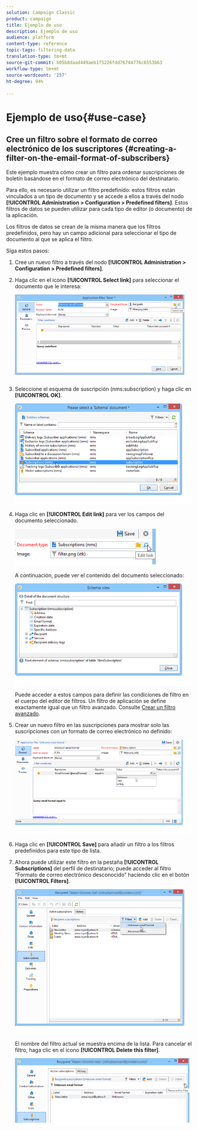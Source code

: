 ```yaml
---
solution: Campaign Classic
product: campaign
title: Ejemplo de uso
description: Ejemplo de uso
audience: platform
content-type: reference
topic-tags: filtering-data
translation-type: tm+mt
source-git-commit: b05b8daad449aeb1f5226fdd76744776c6553b63
workflow-type: tm+mt
source-wordcount: '257'
ht-degree: 94%

---
```



# Ejemplo de uso{#use-case}

## Cree un filtro sobre el formato de correo electrónico de los suscriptores {#creating-a-filter-on-the-email-format-of-subscribers}

Este ejemplo muestra cómo crear un filtro para ordenar suscripciones de boletín basándose en el formato de correo electrónico del destinatario.

Para ello, es necesario utilizar un filtro predefinido: estos filtros están vinculados a un tipo de documento y se accede a ellos a través del nodo **[!UICONTROL Administration > Configuration > Predefined filters]**. Estos filtros de datos se pueden utilizar para cada tipo de editor (o documento) de la aplicación.

Los filtros de datos se crean de la misma manera que los filtros predefinidos, pero hay un campo adicional para seleccionar el tipo de documento al que se aplica el filtro.

Siga estos pasos:

1. Cree un nuevo filtro a través del nodo **[!UICONTROL Administration > Configuration > Predefined filters]**.
1. Haga clic en el icono **[!UICONTROL Select link]** para seleccionar el documento que le interesa:

   ![](assets/s_ncs_user_filter_choose_schema.png)

1. Seleccione el esquema de suscripción (nms:subscription) y haga clic en **[!UICONTROL OK]**.

   ![](assets/s_ncs_user_filter_select_schema.png)

1. Haga clic en **[!UICONTROL Edit link]** para ver los campos del documento seleccionado.

   ![](assets/s_ncs_user_filter_edit_schema.png)

   A continuación, puede ver el contenido del documento seleccionado:

   ![](assets/s_ncs_user_filter_view_schema.png)

   Puede acceder a estos campos para definir las condiciones de filtro en el cuerpo del editor de filtros. Un filtro de aplicación se define exactamente igual que un filtro avanzado. Consulte [Crear un filtro avanzado](../../platform/using/creating-filters.md#creating-an-advanced-filter).

1. Crear un nuevo filtro en las suscripciones para mostrar solo las suscripciones con un formato de correo electrónico no definido:

   ![](assets/s_ncs_user_filter_parameters.png)

1. Haga clic en **[!UICONTROL Save]** para añadir un filtro a los filtros predefinidos para este tipo de lista.
1. Ahora puede utilizar este filtro en la pestaña **[!UICONTROL Subscriptions]** del perfil de destinatario; puede acceder al filtro “Formato de correo electrónico desconocido” haciendo clic en el botón **[!UICONTROL Filters]**.

   ![](assets/s_ncs_user_filter_on_events.png)

   El nombre del filtro actual se muestra encima de la lista. Para cancelar el filtro, haga clic en el icono **[!UICONTROL Delete this filter]**.

   ![](assets/s_ncs_user_filter_on_subscriptions.png)

